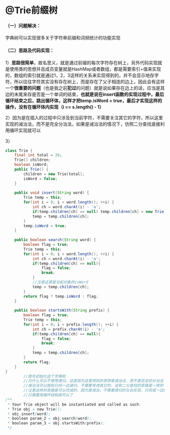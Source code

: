# @Trie前缀树

#### （一）问题解决：

字典树可以实现很多关于字符串前缀和词频统计的功能实现

#### （二）思路及代码实现：

1）**思路很简单**，故名思义，就是通过前缀的每次字符存在树上，另外代码实现就是使用类的思想并且成员变量就是HashMap或者数组，都是需要索引+值来实现的，数组的索引就是通过1，2，3这样的关系来实现得到的，并不会显示地存字符，所以往往字符其实没有存在树上，而是存在了父子相连的边上，因此会有这样一个**很重要的问题**（也是我之前**犯过**的问题）就是说如果存在边上的话，应当是其边的末尾来存是否是一个单词的结束，**也就是说在insert函数的实现过程中，最后循环结束之后，跳出循环体，这样才把temp.isWord = true，最后才实现这样的操作，没有在循环体内实现（i == s.length() - 1）**

2）因为是在插入的过程中只涉及到当前字符，不需要关注其它的字符，所以这里实现的减治法，而不是完全分治法，如果是减治法的情况下，仿照二分查找直接利用循环实现就可以

3）

```java
class Trie {
    final int total = 26;
    Trie[] children;
    boolean isWord;
    public Trie() {
        children = new Trie[total];
        isWord = false;
    }
    
    public void insert(String word) {
        Trie temp = this;
        for(int i = 0; i < word.length(); ++i) {
            int ch = word.charAt(i) - 'a';
            if(temp.children[ch] == null) temp.children[ch] = new Trie();
            temp = temp.children[ch];
        }
        temp.isWord = true;
    }
    
    public boolean search(String word) {
        boolean flag = true;
        Trie temp = this;
        for(int i = 0; i < word.length(); ++i) {
            int ch = word.charAt(i) - 'a';
            if(temp.children[ch] == null){
                flag = false;
                break;
            }
            //注意这里是当前对象的isWord
            temp = temp.children[ch];
        }
        return flag ? temp.isWord : flag;
    }
    
    public boolean startsWith(String prefix) {
        boolean flag = true;
        Trie temp = this;
        for(int i = 0; i < prefix.length(); ++i) {
            int ch = prefix.charAt(i) - 'a';
            if(temp.children[ch] == null){
                flag = false;
                break;
            }
            temp = temp.children[ch];
        }
        return flag;
    }
}
        //首先初始化这个字典树
        //为什么可以不使用递归，这是因为这里用到的思想是减治法，而不是完全的分治法
        //减治法可以做到只向一边递归，不需要考虑其它的，这和二分查找的思路是一样的
        //注意这样的思路是可以完成的，因为是减治，不需要递归的左右实现，只完成一边的话
        //只需要用循环结构就可以了
/**
 * Your Trie object will be instantiated and called as such:
 * Trie obj = new Trie();
 * obj.insert(word);
 * boolean param_2 = obj.search(word);
 * boolean param_3 = obj.startsWith(prefix);
 */
```


